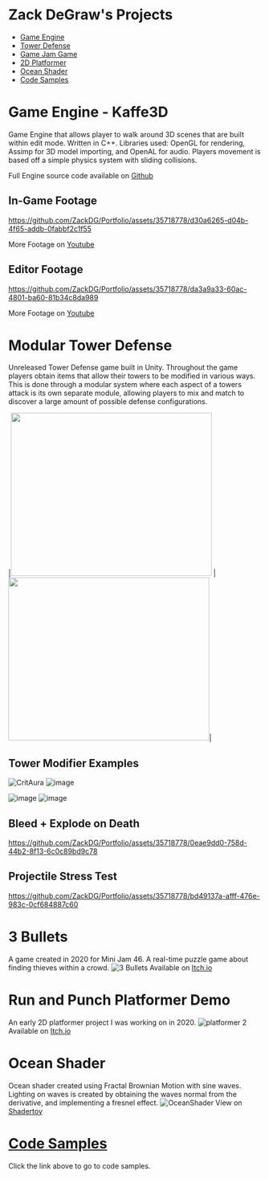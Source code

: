 Zack DeGraw's Projects
========================
- [Game Engine](#game-engine---kaffe3d)
- [Tower Defense](#modular-tower-defense)
- [Game Jam Game](#3-bullets)
- [2D Platformer](#run-and-punch-platformer-demo)
- [Ocean Shader](#ocean-shader)
- [Code Samples](#code-samples)
# Game Engine - Kaffe3D
Game Engine that allows player to walk around 3D scenes that are built within edit mode. Written in C++. Libraries used: OpenGL for rendering, Assimp for 3D model importing, and OpenAL for audio. Players movement is based off a simple physics system with sliding collisions.

Full Engine source code available on [Github](https://github.com/ZackDG/Kaffe3D)

## In-Game Footage
https://github.com/ZackDG/Portfolio/assets/35718778/d30a6265-d04b-4f65-addb-0fabbf2c1f55

More Footage on [Youtube](https://youtu.be/VsGoCJzwUf8)


## Editor Footage
https://github.com/ZackDG/Portfolio/assets/35718778/da3a9a33-60ac-4801-ba60-81b34c8da989

More Footage on [Youtube](https://youtu.be/0w_RUuA5wy8)

# Modular Tower Defense
Unreleased Tower Defense game built in Unity. Throughout the game players obtain items that allow their towers to be modified in various ways. This is done through a modular system where each aspect of a towers attack is its own separate module, allowing players to mix and match to discover a large amount of possible defense configurations.

|<img src="https://github.com/ZackDG/Portfolio/assets/35718778/677ca5c0-3d6c-433c-972c-55706c6a4de1" width = "400" height="325">  |  <img src="https://github.com/ZackDG/Portfolio/assets/35718778/50ea8eef-76df-428a-b026-78bfd546c123" width = "400" height="325">|

## Tower Modifier Examples

![CritAura](https://github.com/ZackDG/Portfolio/assets/35718778/1f2b5515-84b7-4b5c-b520-75e41b89ea65)    ![image](https://github.com/ZackDG/Portfolio/assets/35718778/7db2668a-ae12-4ef4-8531-7ab2aa464fb5)

![image](https://github.com/ZackDG/Portfolio/assets/35718778/6b2824ef-fa2d-456e-9b52-8e5ebc1d33ac)    ![image](https://github.com/ZackDG/Portfolio/assets/35718778/1899efde-53ff-43c0-b8d0-7706995bee39)

## Bleed + Explode on Death
https://github.com/ZackDG/Portfolio/assets/35718778/0eae9dd0-758d-44b2-8f13-6c0c89bd9c78

## Projectile Stress Test
https://github.com/ZackDG/Portfolio/assets/35718778/bd49137a-afff-476e-983c-0cf684887c60

# 3 Bullets
A game created in 2020 for Mini Jam 46. A real-time puzzle game about finding thieves within a crowd. 
![3 Bullets](https://github.com/ZackDG/Portfolio/assets/35718778/7cd04a95-6e05-41cc-8803-7e1907b91b19)
Available on [Itch.io](https://kaffelon.itch.io/3bullets)

# Run and Punch Platformer Demo
An early 2D platformer project I was working on in 2020.
![platformer 2](https://github.com/ZackDG/Portfolio/assets/35718778/84ad44ec-5c08-46dc-8e13-2e2e7e084367)
Available on [Itch.io](https://kaffelon.itch.io/platformer-demo)

# Ocean Shader
Ocean shader created using Fractal Brownian Motion with sine waves. Lighting on waves is created by obtaining the waves normal from the derivative, and implementing a fresnel effect.
![OceanShader](https://github.com/ZackDG/Portfolio/assets/35718778/0c279b79-2d78-4041-ac17-82bcbba3a49e)
View on [Shadertoy](https://www.shadertoy.com/view/DtByWW)

# [Code Samples](https://github.com/ZackDG/Portfolio/blob/main/CodeSamples/CODESAMPLES.md)

Click the link above to go to code samples.
